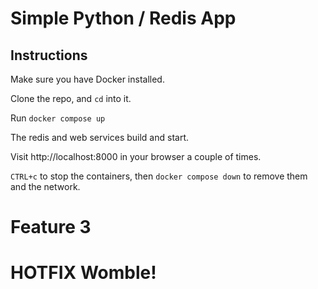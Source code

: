 # Simple Python / Redis App

## Instructions

Make sure you have Docker installed.

Clone the repo, and `cd` into it.

Run `docker compose up`

The redis and web services build and start.

Visit http://localhost:8000 in your browser a couple of times.

`CTRL+c` to stop the containers, then `docker compose down` to remove them and the network.

# Feature 3

# HOTFIX Womble!

